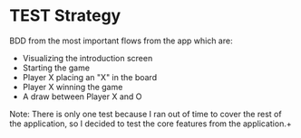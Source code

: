 # TEST Strategy
BDD from the most important flows from the app which are:
* Visualizing the introduction screen
* Starting the game
* Player X placing an "X" in the board
* Player X winning the game
* A draw between Player X and O

Note: There is only one test because I ran out of time to cover the rest of the application, so I decided to test the core features from the application.+
